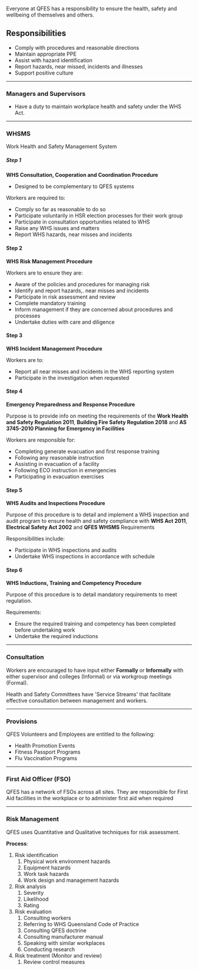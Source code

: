 
Everyone at QFES has a responsibility to ensure the health, safety and wellbeing of themselves and others. 

## Responsibilities

- Comply with procedures and reasonable directions
- Maintain appropriate PPE
- Assist with hazard identification
- Report hazards, near missed, incidents and illnesses
- Support positive culture

---
### Managers and Supervisors

- Have a duty to maintain workplace health and safety under the WHS Act.

---
### WHSMS

Work Health and Safety Management System

##### Step 1

**WHS Consultation, Cooperation and Coordination Procedure**

- Designed to be complementary to QFES systems

Workers are required to:

- Comply so far as reasonable to do so
- Participate voluntarily in HSR election processes for their work group 
- Participate in consultation opportunities related to WHS
- Raise any WHS issues and matters
- Report WHS hazards, near misses and incidents 

#### Step 2

**WHS Risk Management Procedure**

Workers are to ensure they are:

- Aware of the policies and procedures for managing risk
- Identify and report hazards,. near misses and incidents
- Participate in risk assessment and review
- Complete mandatory training
- Inform management if they are concerned about procedures and processes
- Undertake duties with care and diligence

#### Step 3

**WHS Incident Management Procedure**

Workers are to:

- Report all near misses and incidents in the WHS reporting system
- Participate in the investigation when requested

#### Step 4

**Emergency Preparedness and Response Procedure**

Purpose is to provide info on meeting the requirements of the **Work Health and Safety Regulation 2011**, **Building Fire Safety Regulation 2018** and **AS 3745-2010 Planning for Emergency in Facilities**

Workers are responsible for:

- Completing generate evacuation and first response training
- Following any reasonable instruction
- Assisting in evacuation of a facility
- Following ECO instruction in emergencies
- Participating in evacuation exercises

#### Step 5

**WHS Audits and Inspections Procedure**

Purpose of this procedure is to detail and implement a WHS inspection and audit program to ensure health and safety compliance with **WHS Act 2011**, **Electrical Safety Act 2002** and **QFES WHSMS** Requirements

Responsibilities include:

- Participate in WHS inspections and audits
- Undertake WHS inspections in accordance with schedule

#### Step 6

**WHS Inductions, Training and Competency Procedure**

Purpose of this procedure is to detail mandatory requirements to meet regulation.

Requirements:

- Ensure the required training and competency has been completed before undertaking work
- Undertake the required inductions

---

### Consultation

Workers are encouraged to have input either **Formally** or **Informally** with either supervisor and colleges (Informal) or via workgroup meetings (Formal).

Health and Safety Committees have 'Service Streams' that facilitate effective consultation between management and workers.

---

### Provisions

QFES Volunteers and Employees are entitled to the following:

- Health Promotion Events
- Fitness Passport Programs
- Flu Vaccination Programs

---

### First Aid Officer (FSO)

QFES has a network of FSOs across all sites. They are responsible for First Aid facilities in the workplace or to administer first aid when required

----

### Risk Management

QFES uses Quantitative and Qualitative techniques for risk assessment.

**Process**:
1. Risk identification
	1. Physical work environment hazards
	2. Equipment hazards
	3. Work task hazards
	4. Work design and management hazards
2. Risk analysis
	1. Severity
	2. Likelihood
	3. Rating
3. Risk evaluation
	1. Consulting workers
	2. Referring to WHS Queensland Code of Practice
	3. Consulting QFES doctrine
	4. Consulting manufacturer manual
	5. Speaking with similar workplaces
	6. Conducting research
4. Risk treatment (Monitor and review)
	1. Review control measures